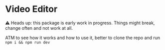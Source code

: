 # Video Editor
⚠️ Heads up: this package is early work in progress. Things might break, change often and not work at all.

ATM to see how it works and how to use it, better to clone the repo and run `npm i && npm run dev`